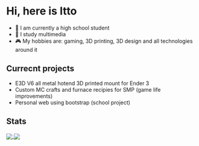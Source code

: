 # **Hi, here is Itto**

- 🏫 I am currently a high school student
- 📖 I study multimedia
- 🎮 My hobbies are: gaming, 3D printing, 3D design and all technologies around it

## Currecnt projects
- E3D V6 all metal hotend 3D printed mount for Ender 3
- Custom MC crafts and furnace recipies for SMP (game life improvements)
- Personal web using bootstrap (school project)

## Stats
<a href="https://github.com/IttoHaru">
  <img align="center" src="https://github-readme-stats.vercel.app/api?username=IttoHaru&show_icons=true&theme=codeSTACKr" />
</a>
<a href="https://github.com/IttoHaru">
  <img align="center" src="https://github-readme-stats.vercel.app/api/top-langs/?username=IttoHaru&theme=codeSTACKr" />
</a>
